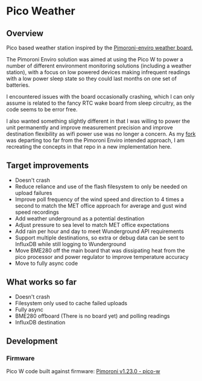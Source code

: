 # Pico Weather
## Overview
Pico based weather station inspired by the [Pimoroni-enviro weather board.](https://github.com/pimoroni/enviro)

The Pimoroni Enviro solution was aimed at using the Pico W to power a number of different environment monitoring solutions (including a weather station), with a focus on low powered devices making infrequent readings with a low power sleep state so they could last months on one set of batteries.

I encountered issues with the board occasionally crashing, which I can only assume is related to the fancy RTC wake board from sleep circuitry, as the code seems to be error free.

I also wanted something slightly different in that I was willing to power the unit permanently and improve measurement precision and improve destination flexibility as wifi power use was no longer a concern. As my [fork](https://github.com/sjefferson99/enviro) was departing too far from the Pimoroni Enviro intended approach, I am recreating the concepts in that repo in a new implementation here.

## Target improvements
- Doesn't crash
- Reduce reliance and use of the flash filesystem to only be needed on upload failures
- Improve poll frequency of the wind speed and direction to 4 times a second to match the MET office approach for average and gust wind speed recordings
- Add weather underground as a potential destination
- Adjust pressure to sea level to match MET office expectations
- Add rain per hour and day to meet Wunderground API requirements
- Support multiple destinations, so extra or debug data can be sent to InfluxDB while still logging to Wunderground
- Move BME280 off the main board that was dissipating heat from the pico processor and power regulator to improve temperature accuracy
- Move to fully async code

## What works so far
- Doesn't crash
- Filesystem only used to cache failed uploads
- Fully async
- BME280 offboard (There is no board yet) and polling readings
- InfluxDB destination

## Development
### Firmware
Pico W code built against firmware: [Pimoroni v1.23.0 - pico-w](https://github.com/pimoroni/pimoroni-pico/releases/tag/v1.23.0-1)